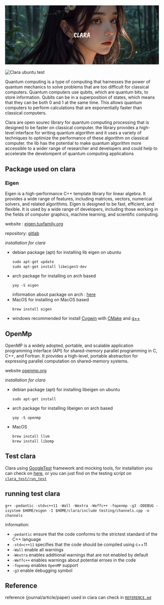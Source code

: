 ![clara-image](.github/clara.png)

![Clara ubuntu test](https://img.shields.io/github/actions/workflow/status/slowy07/clara/cpp-testing.yml?style=flat-square&logo=github&label=Clara%20Ubuntu%20Test)

Quantum computing is a type of computing that harnesses the power of quantum mechanics to solve problems that are too difficult for classical computers. Quantum computers use qubits, which are quantum bits, to store information. Qubits can be in a superposition of states, which means that they can be both 0 and 1 at the same time. This allows quantum computers to perform calculations that are exponentially faster than classical computers.

Clara are open sourec library for quantum computing processing that is designed to be faster on classical computer. the library provides a high-level interface for writing quantum algorithm and it uses a variety of techniques to optimize the performance of these algorithm on classical computer. the lib has the potential to make quantum algorithm more accessible to a wider range of researcher and developers and could help to accelerate the develompent of quantum computing applications

## Package used on clara

### Eigen

Eigen is a high-performance C++ template library for linear algebra. It provides a wide range of features, including matrices, vectors, numerical solvers, and related algorithms. Eigen is designed to be fast, efficient, and flexible. It is used by a wide range of developers, including those working in the fields of computer graphics, machine learning, and scientific computing.

website : [eigen.tuxfamily.org](https://eigen.tuxfamily.org/index.php?title=Main_Page)

repository: [gitlab](https://gitlab.com/libeigen/eigen)

*installation for clara*

- debian package (apt)
    for installing lib eigen on ubuntu
    ```
    sudo apt-get update
    sudo apt-get install libeigen3-dev
    ```
- arch package
    for installing on arch based
    ```
    yay -S eigen
    ```
    information about package on arch : [here](https://archlinux.org/packages/extra/any/eigen/)
- MacOS
    for installing on MacOS based
    ```
    brew install eigen
    ```
- windows
    recommended for install [Cygwin](https://www.cygwin.com/) with [CMake](http://www.cmake.org/) and [g++](https://gcc.gnu.org/) 

## OpenMp

OpenMP is a widely adopted, portable, and scalable application programming interface (API) for shared-memory parallel programming in C, C++, and Fortran. It provides a high-level, portable abstraction for expressing parallel computation on shared-memory systems.

website [openmp.org](https://www.openmp.org/)

*installation for clara*

- debian package (apt)
    for installing libeigen on ubuntu
    ```
    sudo apt-get install
    ```
- arch package
    for installing libeigen on arch based
    ```
    yay -S openmp
    ```
- MacOS
    ```
    brew install llvm
    brew install libomp
    ```

## Test clara

Clara using [GoogleTest](https://github.com/google/googletest) framework and mocking tools, for installation you can check on [here](https://github.com/google/googletest), or you can just find on the testing script on [``clara_test/run_test``](clara_test/run_test)

## running test clara

```
g++ -pedantic -std=c++11 -Wall -Wextra -Weffc++ -fopenmp -g3 -DDEBUG -isystem $HOME/eigen -I $HOME/clara/include testing/channels.cpp -o channels
```

information:
- ``-pedantic`` ensure that the code conforms to the strictest standard of the C++ language
- ``-std=c++11`` specifies that the code should be compiled using c++11
- ``-Wall`` enable all warnings
- ``-Wextra`` enables additional warnings that are not enabled by default
- ``-Weffc++`` enables warnings about potential erroes in the code
- ``-fopenmp`` enables ``OpenMP`` support
- ``-g3`` enable debugging symbol

## Reference

reference (journal/article/paper) used in clara can check in [``REFERENCE.md``](REFERENCE.md)
